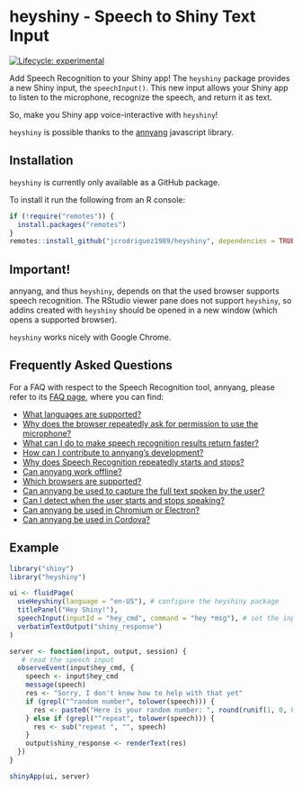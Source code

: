 heyshiny - Speech to Shiny Text Input
================

<!-- badges: start -->

[![Lifecycle:
experimental](https://img.shields.io/badge/lifecycle-experimental-orange.svg)](https://www.tidyverse.org/lifecycle/#experimental)
<!-- badges: end -->

Add Speech Recognition to your Shiny app\! The `heyshiny` package
provides a new Shiny input, the `speechInput()`. This new input allows
your Shiny app to listen to the microphone, recognize the speech, and
return it as text.

So, make you Shiny app voice-interactive with `heyshiny`\!

`heyshiny` is possible thanks to the
[annyang](https://www.talater.com/annyang/) javascript library.

## Installation

`heyshiny` is currently only available as a GitHub package.

To install it run the following from an R console:

``` r
if (!require("remotes")) {
  install.packages("remotes")
}
remotes::install_github("jcrodriguez1989/heyshiny", dependencies = TRUE)
```

## Important\!

annyang, and thus `heyshiny`, depends on that the used browser supports
speech recognition. The RStudio viewer pane does not support `heyshiny`,
so addins created with `heyshiny` should be opened in a new window
(which opens a supported browser).

`heyshiny` works nicely with Google Chrome.

## Frequently Asked Questions

For a FAQ with respect to the Speech Recognition tool, annyang, please
refer to its [FAQ
page](https://github.com/TalAter/annyang/blob/master/docs/FAQ.md), where
you can find:

  - [What languages are
    supported?](https://github.com/TalAter/annyang/blob/master/docs/FAQ.md#what-languages-are-supported)
  - [Why does the browser repeatedly ask for permission to use the
    microphone?](https://github.com/TalAter/annyang/blob/master/docs/FAQ.md#why-does-the-browser-repeatedly-ask-for-permission-to-use-the-microphone)
  - [What can I do to make speech recognition results return
    faster?](https://github.com/TalAter/annyang/blob/master/docs/FAQ.md#what-can-i-do-to-make-speech-recognition-results-return-faster)
  - [How can I contribute to annyang’s
    development?](https://github.com/TalAter/annyang/blob/master/docs/FAQ.md#how-can-i-contribute-to-annyangs-development)
  - [Why does Speech Recognition repeatedly starts and
    stops?](https://github.com/TalAter/annyang/blob/master/docs/FAQ.md#why-does-speech-recognition-repeatedly-starts-and-stops)
  - [Can annyang work
    offline?](https://github.com/TalAter/annyang/blob/master/docs/FAQ.md#can-annyang-work-offline)
  - [Which browsers are
    supported?](https://github.com/TalAter/annyang/blob/master/docs/FAQ.md#which-browsers-are-supported)
  - [Can annyang be used to capture the full text spoken by the
    user?](https://github.com/TalAter/annyang/blob/master/docs/FAQ.md#can-annyang-be-used-to-capture-the-full-text-spoken-by-the-user)
  - [Can I detect when the user starts and stops
    speaking?](https://github.com/TalAter/annyang/blob/master/docs/FAQ.md#can-i-detect-when-the-user-starts-and-stops-speaking)
  - [Can annyang be used in Chromium or
    Electron?](https://github.com/TalAter/annyang/blob/master/docs/FAQ.md#can-annyang-be-used-in-chromium-or-electron)
  - [Can annyang be used in
    Cordova?](https://github.com/TalAter/annyang/blob/master/docs/FAQ.md#can-annyang-be-used-in-cordova)

## Example

``` r
library("shiny")
library("heyshiny")

ui <- fluidPage(
  useHeyshiny(language = "en-US"), # configure the heyshiny package
  titlePanel("Hey Shiny!"),
  speechInput(inputId = "hey_cmd", command = "hey *msg"), # set the input
  verbatimTextOutput("shiny_response")
)

server <- function(input, output, session) {
   # read the speech input
  observeEvent(input$hey_cmd, {
    speech <- input$hey_cmd
    message(speech)
    res <- "Sorry, I don't know how to help with that yet"
    if (grepl("^random number", tolower(speech))) {
      res <- paste0("Here is your random number: ", round(runif(1, 0, 8818)))
    } else if (grepl("^repeat", tolower(speech))) {
      res <- sub("repeat ", "", speech)
    }
    output$shiny_response <- renderText(res)
  })
}

shinyApp(ui, server)
```

